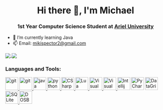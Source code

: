 <h1 align="center">Hi there 👋, I'm Michael</h1>
<h3 align="center">1st Year Computer Science Student at <a href="https://www.ariel.ac.il/wp/cs/en/">Ariel University</a></h3>

- 🌱 I’m currently learning Java
- 📫 Email: mikispector2@gmail.com

<a href="https://github.com/anuraghazra/github-readme-stats">
  <img align="center" src="https://github-readme-stats.vercel.app/api/top-langs/?username=MichaelCoding25&theme=yeblu&layout=compact" />
</a>
<a href="https://github.com/anuraghazra/convoychat">
  <img align="center" src="https://github-readme-stats.vercel.app/api?username=MichaelCoding25&show_icons=true&theme=yeblu&layout=compact&line_height=20" />
</a>

<h3 align="left">Languages and Tools:</h3>
<p align="left"> 
<a href="https://git-scm.com/" target="git"> <img src="https://www.vectorlogo.zone/logos/git-scm/git-scm-icon.svg" alt="git" width="40" height="40"/>  </a>
<a href="https://about.gitlab.com" target="gitlab"> <img src="https://github.com/tomchen/stack-icons/blob/master/logos/gitlab.svg" alt="git" width="40" height="40"/>  </a>
<a href="https://www.java.com" target="Java"> <img src="https://github.com/tomchen/stack-icons/blob/master/logos/java.svg" alt="java" width="40" height="40"/>  </a>  
<a href="https://www.python.org" target="Python"> <img src="https://github.com/tomchen/stack-icons/blob/master/logos/python.svg" alt="python" width="40" height="40"/>  </a>  
<a href="https://en.wikipedia.org/wiki/C_Sharp_(programming_language)" title="CSharp"> <img src="https://github.com/tomchen/stack-icons/blob/master/logos/c-sharp.svg" alt="CSharp" width="40" height="40"/>  </a>
<a href="http://www.lua.org/versions.html#5.4" title="Lua"> <img src="https://github.com/tomchen/stack-icons/blob/master/logos/lua.svg" alt="Lua" width="40" height="40"/>  </a>
<a href="https://visualstudio.microsoft.com/" title="Visual Studio"> <img src="https://github.com/tomchen/stack-icons/blob/master/logos/visual-studio.svg" alt="Visual Studio" width="40" height="40"/>  </a>
<a href="https://code.visualstudio.com/" title="Visual Studio Code"> <img src="https://github.com/tomchen/stack-icons/blob/master/logos/visual-studio-code.svg" alt="Visual Studio Code" width="40" height="40"/>  </a>
<a href="https://www.jetbrains.com/idea/" title="Intellij IDEA"> <img src="https://github.com/tomchen/stack-icons/blob/master/logos/intellij-idea.svg" alt="Intellij IDEA" width="40" height="40"/></a>
<a href="https://www.jetbrains.com/pycharm/" title="PyCharm"> <img src="https://github.com/tomchen/stack-icons/blob/master/logos/pycharm.svg" alt="PyCharm" width="40" height="40"/></a>
<a href="https://www.jetbrains.com/datagrip/" title="DataGrip"> <img src="https://github.com/detain/svg-logos/blob/master/svg/datagrip-icon.svg" alt="DataGrip" width="40" height="40"/></a>
<a href="https://www.sqlite.org" title="SQLite"> <img src="https://github.com/tomchen/stack-icons/blob/master/logos/sqlite.svg" alt="SQLite" width="40" height="40"/>  </a>
<a href="https://www.dosbox.com" title="DOSBox"> <img src="https://github.com/file-icons/icons/blob/master/svg/DOSBox-Alt.svg" alt="DOSBox" width="40" height="40"/>  </a>
